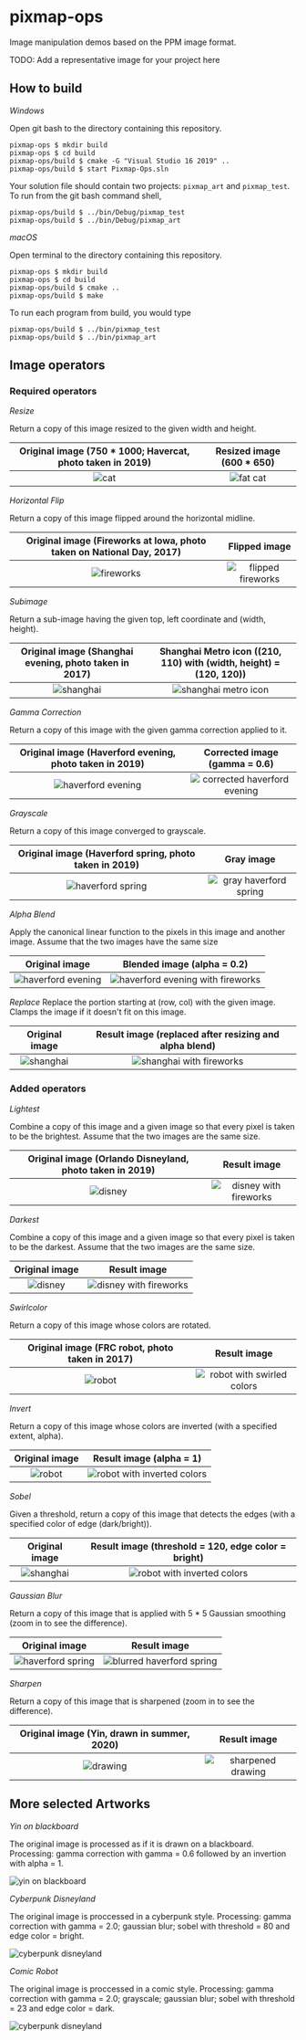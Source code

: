# pixmap-ops

Image manipulation demos based on the PPM image format.

TODO: Add a representative image for your project here

## How to build

*Windows*

Open git bash to the directory containing this repository.

```
pixmap-ops $ mkdir build
pixmap-ops $ cd build
pixmap-ops/build $ cmake -G "Visual Studio 16 2019" ..
pixmap-ops/build $ start Pixmap-Ops.sln
```

Your solution file should contain two projects: `pixmap_art` and `pixmap_test`.
To run from the git bash command shell, 

```
pixmap-ops/build $ ../bin/Debug/pixmap_test
pixmap-ops/build $ ../bin/Debug/pixmap_art
```

*macOS*

Open terminal to the directory containing this repository.

```
pixmap-ops $ mkdir build
pixmap-ops $ cd build
pixmap-ops/build $ cmake ..
pixmap-ops/build $ make
```

To run each program from build, you would type

```
pixmap-ops/build $ ../bin/pixmap_test
pixmap-ops/build $ ../bin/pixmap_art
```

## Image operators

### Required operators

*Resize*

Return a copy of this image resized to the given width and height. 

Original image (750 \* 1000; Havercat, photo taken in 2019)            |  Resized image (600 \* 650)
:-------------------------:|:-------------------------:
![cat](images/cat.png)  |  ![fat cat](results/fatcat.png)


*Horizontal* *Flip*

Return a copy of this image flipped around the horizontal midline.

Original image (Fireworks at Iowa, photo taken on National Day, 2017)            |  Flipped image
:-------------------------:|:-------------------------:
![fireworks](images/fire.png)  |  ![flipped fireworks](results/flipfire.png)

*Subimage*

Return a sub-image having the given top, left coordinate and (width, height).

Original image (Shanghai evening, photo taken in 2017)            |  Shanghai Metro icon ((210, 110) with (width, height) = (120, 120))
:-------------------------:|:-------------------------:
![shanghai](images/shanghai.png)  |  ![shanghai metro icon](results/metro.png)


*Gamma* *Correction*

Return a copy of this image with the given gamma correction applied to it.

Original image (Haverford evening, photo taken in 2019)            |  Corrected image (gamma = 0.6)
:-------------------------:|:-------------------------:
![haverford evening](images/hceve.png)  |  ![corrected haverford evening](results/gamma-hceve.png)


*Grayscale*

Return a copy of this image converged to grayscale.

Original image (Haverford spring, photo taken in 2019)            |  Gray image
:-------------------------:|:-------------------------:
![haverford spring](images/hcspring.png)  |  ![gray haverford spring](results/gray-hcspring.png)


*Alpha* *Blend*

Apply the canonical linear function to the pixels in this image and another image. Assume that the two images have the same size

Original image          |  Blended image (alpha = 0.2)
:-------------------------:|:-------------------------:
![haverford evening](results/gamma-hceve.png)  |  ![haverford evening with fireworks](results/hcfirework.png)


*Replace*
Replace the portion starting at (row, col) with the given image. Clamps the image if it doesn't fit on this image.

Original image          |  Result image (replaced after resizing and alpha blend)
:-------------------------:|:-------------------------:
![shanghai](images/shanghai.png)  |  ![shanghai with fireworks](results/shfireworks.png)


### Added operators

*Lightest*

Combine a copy of this image and a given image so that every pixel is taken to be the brightest. Assume that the two images are the same size.

Original image (Orlando Disneyland, photo taken in 2019)         |  Result image
:-------------------------:|:-------------------------:
![disney](images/disney.png)  |  ![disney with fireworks](results/lightfirework.png)

*Darkest*

Combine a copy of this image and a given image so that every pixel is taken to be the darkest. Assume that the two images are the same size.

Original image        |  Result image
:-------------------------:|:-------------------------:
![disney](images/disney.png)  |  ![disney with fireworks](results/darkfirework.png)

*Swirlcolor*

Return a copy of this image whose colors are rotated.

Original image (FRC robot, photo taken in 2017)        |  Result image
:-------------------------:|:-------------------------:
![robot](images/robot.png)  |  ![robot with swirled colors](results/swirlrobot.png)

*Invert*

Return a copy of this image whose colors are inverted (with a specified extent, alpha).

Original image        |  Result image (alpha = 1)
:-------------------------:|:-------------------------:
![robot](images/robot.png)  |  ![robot with inverted colors](results/invertdraw.png)

*Sobel*

Given a threshold, return a copy of this image that detects the edges (with a specified color of edge (dark/bright)).

Original image        |  Result image (threshold = 120, edge color = bright)
:-------------------------:|:-------------------------:
![shanghai](images/shanghai.png)  |  ![robot with inverted colors](results/shsobel.png)

*Gaussian* *Blur*

Return a copy of this image that is applied with 5 \* 5 Gaussian smoothing (zoom in to see the difference).

Original image        |  Result image
:-------------------------:|:-------------------------:
![haverford spring](images/hcspring.png)  |  ![blurred haverford spring](results/blurhcspring.png)

*Sharpen*

Return a copy of this image that is sharpened (zoom in to see the difference).

Original image (Yin, drawn in summer, 2020)       |  Result image
:-------------------------:|:-------------------------:
![drawing](images/draw.png)  |  ![sharpened drawing](results/sharpenfire.png)



## More selected Artworks

*Yin on blackboard*

The original image is processed as if it is drawn on a blackboard. Processing: gamma correction with gamma = 0.6 followed by an invertion with alpha = 1.

![yin on blackboard](results/boarddraw.png)

*Cyberpunk Disneyland*

The original image is proccessed in a cyberpunk style. Processing: gamma correction with gamma = 2.0; gaussian blur; sobel with threshold = 80 and edge color = bright.

![cyberpunk disneyland](results/disneysobel.png)

*Comic Robot*

The original image is proccessed in a comic style. Processing: gamma correction with gamma = 2.0; grayscale; gaussian blur; sobel with threshold = 23 and edge color = dark.

![cyberpunk disneyland](results/robotsobel.png)


